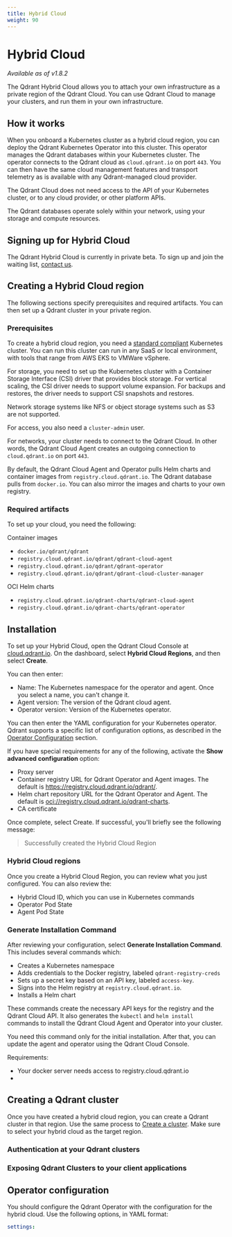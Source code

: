 ```yaml
---
title: Hybrid Cloud
weight: 90
---
```


# Hybrid Cloud

*Available as of v1.8.2*

The Qdrant Hybrid Cloud allows you to attach your own infrastructure as a private
region of the Qdrant Cloud. You can use Qdrant Cloud to manage your clusters, and
run them in your own infrastructure.

## How it works

When you onboard a Kubernetes cluster as a hybrid cloud region, you can deploy
the Qdrant Kubernetes Operator into this cluster. This operator manages the
Qdrant databases within your Kubernetes cluster. The operator connects to the 
Qdrant cloud as `cloud.qdrant.io` on port `443`. You can then have the same
cloud management features and transport telemetry as is available with any 
Qdrant-managed cloud provider.

The Qdrant Cloud does not need access to the API of your Kubernetes cluster, 
or to any cloud provider, or other platform APIs. 

The Qdrant databases operate solely within your network, using your storage and
compute resources.

<!-- Do we still need this section after release? -->
## Signing up for Hybrid Cloud

The Qdrant Hybrid Cloud is currently in private beta. To sign up and join the waiting
list, [contact us](https://qdrant.tech/surveys/hybrid-saas/).

## Creating a Hybrid Cloud region

The following sections specify prerequisites and required artifacts. You can then
set up a Qdrant cluster in your private region.

### Prerequisites

To create a hybrid cloud region, you need a [standard compliant](https://www.cncf.io/training/certification/software-conformance/)
Kubernetes cluster. You can run this cluster can run in any SaaS or local environment,
with tools that range from AWS EKS to VMWare vSphere.

For storage, you need to set up the Kubernetes cluster with a Container Storage
Interface (CSI) driver that provides block storage. For vertical scaling, the
CSI driver needs to support volume expansion. For backups and restores, the
driver needs to support CSI snapshots and restores.

<aside role="status">Network storage systems like NFS or object storage systems 
such as S3 are not supported.</aside>

For access, you also need a `cluster-admin` user. <!-- does a root user work? 
what about a user with cluster-admin privileges? -->

For networks, your cluster needs to connect to the Qdrant Cloud. In other words,
the Qdrant Cloud Agent creates an outgoing connection to `cloud.qdrant.io` on
port `443`.

By default, the Qdrant Cloud Agent and Operator pulls Helm charts and container
images from `registry.cloud.qdrant.io`. The Qdrant database pulls from `docker.io`.
You can also mirror the images and charts to your own registry.

### Required artifacts

To set up your cloud, you need the following:

Container images

- `docker.io/qdrant/qdrant`
- `registry.cloud.qdrant.io/qdrant/qdrant-cloud-agent`
- `registry.cloud.qdrant.io/qdrant/qdrant-operator`
- `registry.cloud.qdrant.io/qdrant/qdrant-cloud-cluster-manager`

OCI Helm charts

- `registry.cloud.qdrant.io/qdrant-charts/qdrant-cloud-agent`
- `registry.cloud.qdrant.io/qdrant-charts/qdrant-operator`

## Installation

To set up your Hybrid Cloud, open the Qdrant Cloud Console at
[cloud.qdrant.io](https://cloud.qdrant.io). On the dashboard, select
**Hybrid Cloud Regions**, and then select **Create**.

You can then enter:

- Name: The Kubernetes namespace for the operator and agent. Once you select a
  name, you can't change it.
- Agent version: The version of the Qdrant cloud agent.
- Operator version: Version of the Kubernetes operator.

You can then enter the YAML configuration for your Kubernetes operator. Qdrant
supports a specific list of configuration options, as described in the
[Operator Configuration](#operator-configuration) section.

If you have special requirements for any of the following, activate the
**Show advanced configuration** option:

- Proxy server
- Container registry URL for Qdrant Operator and Agent images. The default is
  <https://registry.cloud.qdrant.io/qdrant/>.
- Helm chart repository URL for the Qdrant Operator and Agent. The default is
  <oci://registry.cloud.qdrant.io/qdrant-charts>.
- CA certificate

Once complete, select Create. If successful, you'll briefly see the following
message: 

> Successfully created the Hybrid Cloud Region

<!-- Question: does Actions > Edit allow uses to edit anything but the name? -->

### Hybrid Cloud regions

Once you create a Hybrid Cloud Region, you can review what you just configured.
You can also review the:

- Hybrid Cloud ID, which you can use in Kubernetes commands
- Operator Pod State <!-- Need more info --> 
- Agent Pod State <!-- Need more info -->

### Generate Installation Command

After reviewing your configuration, select **Generate Installation Command**.
This includes several commands which:

- Creates a Kubernetes namespace
- Adds credentials to the Docker registry, labeled `qdrant-registry-creds`
- Sets up a secret key based on an API key, labeled `access-key`. 
- Signs into the Helm registry at `registry.cloud.qdrant.io`.
- Installs a Helm chart <!-- Need more info -->

These commands create the necessary API keys for the registry and the Qdrant
Cloud API. It also generates the `kubectl` and `helm install` commands to install
the Qdrant Cloud Agent and Operator into your cluster.

You need this command only for the initial installation. After that, you can
update the agent and operator using the Qdrant Cloud Console.

Requirements:

- Your docker server needs access to registry.cloud.qdrant.io
- 

## Creating a Qdrant cluster

Once you have created a hybrid cloud region, you can create a Qdrant cluster in
that region. Use the same process to [Create a cluster](/documentation/cloud/create-cluster/). 
Make sure to select your hybrid cloud as the target region.

### Authentication at your Qdrant clusters

### Exposing Qdrant Clusters to your client applications

## Operator configuration

You should configure the Qdrant Operator with the configuration for the hybrid
cloud. Use the following options, in YAML format:

```yaml
settings:
```
